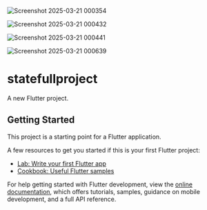![Screenshot 2025-03-21 000354](https://github.com/user-attachments/assets/3bdd0c09-29c8-46eb-9080-3e10813ca0b5)

![Screenshot 2025-03-21 000432](https://github.com/user-attachments/assets/8ab00a22-4192-4dd0-b78e-14538d2af81c)

![Screenshot 2025-03-21 000441](https://github.com/user-attachments/assets/999e6cb1-d052-442e-8b2b-a55ddb41ed23)

![Screenshot 2025-03-21 000639](https://github.com/user-attachments/assets/0cf2dff1-c26e-4f8b-bd01-958395ed9ea2)


# statefullproject

A new Flutter project.

## Getting Started

This project is a starting point for a Flutter application.

A few resources to get you started if this is your first Flutter project:

- [Lab: Write your first Flutter app](https://docs.flutter.dev/get-started/codelab)
- [Cookbook: Useful Flutter samples](https://docs.flutter.dev/cookbook)

For help getting started with Flutter development, view the
[online documentation](https://docs.flutter.dev/), which offers tutorials,
samples, guidance on mobile development, and a full API reference.
